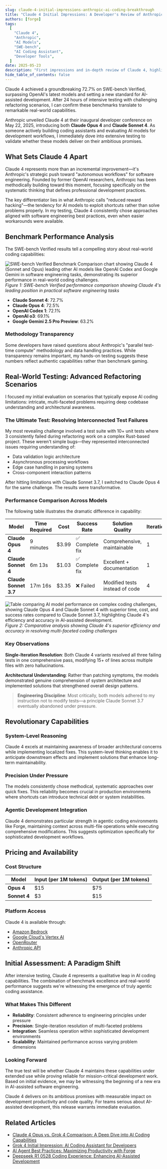 ```yaml
---
slug: claude-4-initial-impressions-anthropic-ai-coding-breakthrough
title: "Claude 4 Initial Impressions: A Developer's Review of Anthropic's AI Coding Breakthrough"
authors: [forge]
tags:
  [
    "Claude 4",
    "Anthropic",
    "AI Models",
    "SWE-bench",
    "AI Coding Assistant",
    "Developer Tools",
  ]
date: 2025-05-23
description: "First impressions and in-depth review of Claude 4, highlighting its groundbreaking 72.7% SWE-bench Verified score, real-world coding capabilities, and what this means for the future of AI-assisted software development."
hide_table_of_contents: false
---
```


Claude 4 achieved a groundbreaking 72.7% on SWE-bench Verified, surpassing OpenAI's latest models and setting a new standard for AI-assisted development. After 24 hours of intensive testing with challenging refactoring scenarios, I can confirm these benchmarks translate to remarkable real-world capabilities.

<!--truncate-->

Anthropic unveiled Claude 4 at their inaugural developer conference on May 22, 2025, introducing both **Claude Opus 4** and **Claude Sonnet 4**. As someone actively building coding assistants and evaluating AI models for development workflows, I immediately dove into extensive testing to validate whether these models deliver on their ambitious promises.

## What Sets Claude 4 Apart

Claude 4 represents more than an incremental improvement—it's Anthropic's strategic push toward "autonomous workflows" for software engineering. Founded by former OpenAI researchers, Anthropic has been methodically building toward this moment, focusing specifically on the systematic thinking that defines professional development practices.

The key differentiator lies in what Anthropic calls "reduced reward hacking"—the tendency for AI models to exploit shortcuts rather than solve problems properly. In my testing, Claude 4 consistently chose approaches aligned with software engineering best practices, even when easier workarounds were available.

## Benchmark Performance Analysis

The SWE-bench Verified results tell a compelling story about real-world coding capabilities:

![SWE-bench Verified Benchmark Comparison chart showing Claude 4 (Sonnet and Opus) leading other AI models like OpenAI Codex and Google Gemini in software engineering tasks, demonstrating its superior performance in real-world coding challenges.](https://www.anthropic.com/_next/image?url=https%3A%2F%2Fwww-cdn.anthropic.com%2Fimages%2F4zrzovbb%2Fwebsite%2F09a6d5aa47c25cb2037efff9f486da4918f77708-3840x2304.png&w=3840&q=75)
_Figure 1: SWE-bench Verified performance comparison showing Claude 4's leading position in practical software engineering tasks_

- **Claude Sonnet 4**: 72.7%
- **Claude Opus 4**: 72.5%
- **OpenAI Codex 1**: 72.1%
- **OpenAI o3**: 69.1%
- **Google Gemini 2.5 Pro Preview**: 63.2%

### Methodology Transparency

Some developers have raised questions about Anthropic's "parallel test-time compute" methodology and data handling practices. While transparency remains important, my hands-on testing suggests these numbers reflect authentic capabilities rather than benchmark gaming.

## Real-World Testing: Advanced Refactoring Scenarios

I focused my initial evaluation on scenarios that typically expose AI coding limitations: intricate, multi-faceted problems requiring deep codebase understanding and architectural awareness.

### The Ultimate Test: Resolving Interconnected Test Failures

My most revealing challenge involved a test suite with 10+ unit tests where 3 consistently failed during refactoring work on a complex Rust-based project. These weren't simple bugs—they represented interconnected issues requiring understanding of:

- Data validation logic architecture
- Asynchronous processing workflows
- Edge case handling in parsing systems
- Cross-component interaction patterns

After hitting limitations with Claude Sonnet 3.7, I switched to Claude Opus 4 for the same challenge. The results were transformative.

### Performance Comparison Across Models

The following table illustrates the dramatic difference in capability:

| Model                 | Time Required | Cost  | Success Rate    | Solution Quality               | Iterations |
| --------------------- | ------------- | ----- | --------------- | ------------------------------ | ---------- |
| **Claude Opus 4**     | 9 minutes     | $3.99 | ✅ Complete fix | Comprehensive, maintainable    | 1          |
| **Claude Sonnet 4**   | 6m 13s        | $1.03 | ✅ Complete fix | Excellent + documentation      | 1          |
| **Claude Sonnet 3.7** | 17m 16s       | $3.35 | ❌ Failed       | Modified tests instead of code | 4          |

![Table comparing AI model performance on complex coding challenges, showing Claude Opus 4 and Claude Sonnet 4 with superior time, cost, and success rates compared to Claude Sonnet 3.7, highlighting Claude 4's efficiency and accuracy in AI-assisted development.](../static/blog/model_comparison.svg)
_Figure 2: Comparative analysis showing Claude 4's superior efficiency and accuracy in resolving multi-faceted coding challenges_

### Key Observations

**Single-Iteration Resolution**: Both Claude 4 variants resolved all three failing tests in one comprehensive pass, modifying 15+ of lines across multiple files with zero hallucinations.

**Architectural Understanding**: Rather than patching symptoms, the models demonstrated genuine comprehension of system architecture and implemented solutions that strengthened overall design patterns.

> **Engineering Discipline**: Most critically, both models adhered to my instruction not to modify tests—a principle Claude Sonnet 3.7 eventually abandoned under pressure.

## Revolutionary Capabilities

### System-Level Reasoning

Claude 4 excels at maintaining awareness of broader architectural concerns while implementing localized fixes. This system-level thinking enables it to anticipate downstream effects and implement solutions that enhance long-term maintainability.

### Precision Under Pressure

The models consistently chose methodical, systematic approaches over quick fixes. This reliability becomes crucial in production environments where shortcuts can introduce technical debt or system instabilities.

### Agentic Development Integration

Claude 4 demonstrates particular strength in agentic coding environments like Forge, maintaining context across multi-file operations while executing comprehensive modifications. This suggests optimization specifically for sophisticated development workflows.

## Pricing and Availability

### Cost Structure

| Model        | Input (per 1M tokens) | Output (per 1M tokens) |
| ------------ | --------------------- | ---------------------- |
| **Opus 4**   | $15                   | $75                    |
| **Sonnet 4** | $3                    | $15                    |

### Platform Access

Claude 4 is available through:

- [Amazon Bedrock](https://aws.amazon.com/about-aws/whats-new/2025/05/anthropics-claude-4-foundation-models-amazon-bedrock/)
- [Google Cloud's Vertex AI](https://cloud.google.com/vertex-ai/generative-ai/docs/partner-models/claude)
- [OpenRouter](https://openrouter.ai/anthropic/claude-sonnet-4)
- [Anthropic API](https://www.anthropic.com/news/claude-4)

## Initial Assessment: A Paradigm Shift

After intensive testing, Claude 4 represents a qualitative leap in AI coding capabilities. The combination of benchmark excellence and real-world performance suggests we're witnessing the emergence of truly agentic coding assistance.

### What Makes This Different

- **Reliability**: Consistent adherence to engineering principles under pressure
- **Precision**: Single-iteration resolution of multi-faceted problems
- **Integration**: Seamless operation within sophisticated development environments
- **Scalability**: Maintained performance across varying problem dimensions

### Looking Forward

The true test will be whether Claude 4 maintains these capabilities under extended use while proving reliable for mission-critical development work. Based on initial evidence, we may be witnessing the beginning of a new era in AI-assisted software engineering.

Claude 4 delivers on its ambitious promises with measurable impact on development productivity and code quality. For teams serious about AI-assisted development, this release warrants immediate evaluation.

## Related Articles

- [Claude 4 Opus vs. Grok 4 Comparison: A Deep Dive into AI Coding Capabilities](/blog/claude-4-opus-vs-grok-4-comparison-full)
- [Grok 4 Initial Impression: AI Coding Assistant for Developers](/blog/grok-4-initial-impression)
- [AI Agent Best Practices: Maximizing Productivity with Forge](/blog/ai-agent-best-practices)
- [Deepseek R1 0528 Coding Experience: Enhancing AI-Assisted Development](/blog/deepseek-r1-0528-coding-experience-review)
